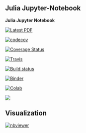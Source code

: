 ## Julia Jupyter-Notebook

**Julia Jupyter Notebook**

[![Latest PDF](https://img.shields.io/badge/PDF-latest-orange.svg?style=flat)](https://latexonline.cc/compile?git=https%3A%2F%2Fgitlab.com%2FLaGuer%2FJupyt-Nb%2Fblob%2Ffeb1e19d07391f83751e376fbf709f2fc4c4058f%2Fslideshow&target=slide-example1.tex&command=pdflatex)

[![codecov](https://codecov.io/gh/LaGuer/Jupyt-Nb/branch/master/graph/badge.svg)](https://codecov.io/gh/LaGuer/Jupyt-Nb)

[![Coverage Status](https://coveralls.io/repos/github/LaGuer/Jupyt-Nb/badge.svg?branch=master)](https://coveralls.io/github/LaGuer/Jupyt-Nb?branch=master)

[![Travis](https://travis-ci.org/LaGuer/Jupyt-Nb.svg?branch=master)](https://travis-ci.org/LaGuer/Jupyt-Nb)

[![Build status](https://ci.appveyor.com/api/projects/status/3s7i0w7gw1iocaq1?svg=true)](https://ci.appveyor.com/project/LaGuer/jupyt-nb)

[![Binder](https://mybinder.org/badge_logo.svg)](https://mybinder.org/v2/gh/LaGuer/Jupyt-Nb/master)

[![Colab](https://colab.research.google.com/assets/colab-badge.svg)](https://colab.research.google.com/github/LaGuer/Jupyt-Nb/blob/master/Julia%20Jupiter-Notebook%20Constants%20in%20Cosmology.ipynb)

<a href="https://notebooks.azure.com/import/gh/laguer/Jupyt-Nb"><img src="https://notebooks.azure.com/launch.png" /></a>


Visualization
-------------

[![nbviewer](https://img.shields.io/badge/view%20on-nbviewer-brightgreen.svg)](https://nbviewer.jupyter.org/github/LaGuer/Jupyt-Nb/blob/master/Julia%20Jupiter-Notebook%20Constants%20in%20Cosmology.ipynb)


